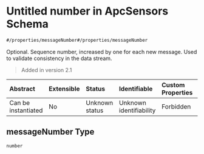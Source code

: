 # Untitled number in ApcSensors Schema

```txt
#/properties/messageNumber#/properties/messageNumber
```

Optional. Sequence number, increased by one for each new message. Used to validate consistency in the data stream.

> Added in version 2.1

| Abstract            | Extensible | Status         | Identifiable            | Custom Properties | Additional Properties | Access Restrictions | Defined In                                                                       |
| :------------------ | :--------- | :------------- | :---------------------- | :---------------- | :-------------------- | :------------------ | :------------------------------------------------------------------------------- |
| Can be instantiated | No         | Unknown status | Unknown identifiability | Forbidden         | Allowed               | none                | [apc-sensors.json*](../../schema/sensor/apc-sensors.json "open original schema") |

## messageNumber Type

`number`
